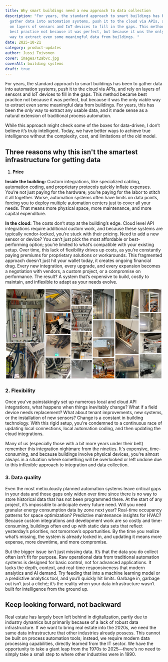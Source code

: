 ```yaml
---
title: Why smart buildings need a new approach to data collection
description: "For years, the standard approach to smart buildings has been to
  gather data into automation systems, push it to the cloud via APIs, and rely
  on layers of sensors and IoT devices to fill in the gaps. This method became
  best practice not because it was perfect, but because it was the only viable
  way to extract even some meaningful data from buildings. "
date: 2025-10-21
category: product-updates
author: Jussi Toivonen
cover: images/t2abvc.jpg
coverAlt: building systems
draft: true
---
```

For years, the standard approach to smart buildings has been to gather data into automation systems, push it to the cloud via APIs, and rely on layers of sensors and IoT devices to fill in the gaps. This method became best practice not because it was perfect, but because it was the only viable way to extract even some meaningful data from buildings. For years, this has been the _only_ way to extract any usable data, and it made sense as a natural extension of traditional process automation.

While this approach might check some of the boxes for data-driven, I don’t believe it’s truly intelligent. Today, we have better ways to achieve true intelligence without the complexity, cost, and limitations of the old model. 

## Three reasons why this isn't the smartest infrastructure for getting data

1.  **Price**
    

**Inside the building:** Custom integrations, like specialized cabling, automation coding, and proprietary protocols quickly inflate expenses. You’re not just paying for the hardware; you’re paying for the labor to stitch it all together. Worse, automation systems often have limits on data points, forcing you to deploy multiple automation centers just to cover all your needs. That means more physical space, more maintenance, and more capital expenditure.

**In the cloud:** The costs don’t stop at the building’s edge. Cloud level API integrations require additional custom work, and because these systems are typically vendor-locked, you’re stuck with their pricing. Need to add a new sensor or device? You can’t just pick the most affordable or best-performing option; you’re limited to what’s compatible with your existing setup. Over time, this lack of flexibility drives up costs, as you’re constantly paying premiums for proprietary solutions or workarounds. This fragmented approach doesn’t just hit your wallet today, it creates ongoing financial drag. Every new integration, every upgrade, and every expansion becomes a negotiation with vendors, a custom project, or a compromise on performance. The result? A system that’s expensive to build, costly to maintain, and inflexible to adapt as your needs evolve.

![](images/Screenshot%202025-10-21%20at%2011.11.51.png)

### 2\. Flexibility

Once you've painstakingly set up numerous local and cloud API integrations, what happens when things inevitably change? What if a field device needs replacement? What about tenant improvements, new systems, or the installation of new sensors? Change is a constant in building technology. With this rigid setup, you're condemned to a continuous race of updating local connections, local automation coding, and then updating the cloud integrations. 

Many of us (especially those with a bit more years under their belt) remember this integration nightmare from the nineties. It's expensive, time-consuming, and because buildings involve physical devices, you're almost always in a situation where something will be overlooked or left undone due to this inflexible approach to integration and data collection.

### 3\. Data quality 

Even the most meticulously planned automation systems leave critical gaps in your data and those gaps only widen over time since there is no way to store historical data that has not been programmed there. At the start of any project, it’s impossible to anticipate every future need. Will you need granular energy consumption data by zone next year? Real-time occupancy patterns for space optimization? Predictive maintenance insights for HVAC? Because custom integrations and development work are so costly and time-consuming, buildings often end up with static data sets that reflect yesterday’s priorities, not tomorrow’s opportunities. By the time you realize what’s missing, the system is already locked in, and updating it means more expense, more downtime, and more compromise.

But the bigger issue isn’t just missing data. It’s that the data you do collect often isn’t fit for purpose. Raw operational data from traditional automation systems is designed for basic control, not for advanced applications. It lacks the depth, context, and real-time responsiveness that modern analytics and AI demand. Try feeding that into a machine learning model or a predictive analytics tool, and you’ll quickly hit limits. Garbage in, garbage out isn’t just a cliché; it’s the reality when your data infrastructure wasn’t built for intelligence from the ground up.

## Keep looking forward, not backward

Real estate has largely been left behind in digitalization, partly due to industry dynamics but primarily because of a lack of robust data infrastructure. If we want to bring real estate into the 2020s, we need the same data infrastructure that other industries already possess. This cannot be built on process automation tools; instead, we require modern data processing capabilities, directly learned from the IT sector. We have the opportunity to take a giant leap from the 1970s to 2025—there's no need to simply take a small step to where other industries were in 1990.